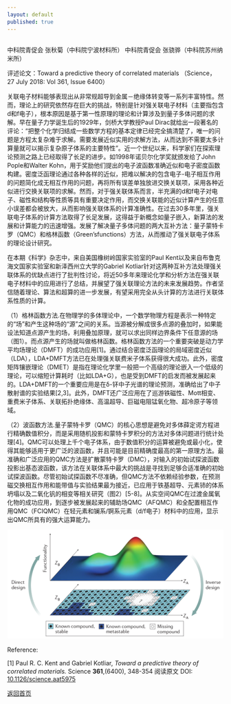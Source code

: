 ```yaml
---
layout: default
published: true
---
```


##
中科院青促会 张秋菊（中科院宁波材料所）
中科院青促会 张骁骅（中科院苏州纳米所）

评述论文：Toward a predictive theory of correlated materials （Science， 27 July 2018: Vol 361, Issue 6400）

关联电子材料能够表现出从非常规超导到金属－绝缘体转变等一系列丰富特性。然而，理论上的研究依然存在巨大的挑战，特别是针对强关联电子材料（主要指包含d和f电子），根本原因是基于第一性原理的理论和计算涉及到量子多体问题的求解。早在量子力学诞生后的1929年，剑桥大学教授Paul Dirac就给出一段著名的评论：“把整个化学归结成一些数学方程的基本定律已经完全搞清楚了，唯一的问题是方程太复杂难于求解。需要发展近似实用的求解方法，从而达到不需要太多计算量就可以揭示复杂原子体系的主要特性”。近一个世纪以来，科学家们在探索理论预测之路上已经取得了长足的进步。如1998年诺贝尔化学奖就颁发给了John Pople和Walter Kohn，用于奖励他们提出的电子波函数准确近似和电子密度函数构建。密度泛函理论通过各种各样的近似，把难以解决的包含电子-电子相互作用的问题简化成无相互作用的问题，再将所有误差单独放进交换关联项，采用各种近似进行交换关联项的求解。然而，对于强关联体系而言，半充满的d和f电子对电子、磁性和结构等性质等具有重要决定作用，而交换关联能的近似计算产生的任意小误差都会被放大，从而影响强关联体系的计算准确性。在过去30多年里，强关联电子体系的计算方法取得了长足发展，这得益于新概念如量子嵌入，新算法的发展和计算能力的迅速增强。发展了解决量子多体问题的两大互补方法：量子蒙特卡罗（QMC）和格林函数（Green’sfunctions）方法，从而推动了强关联电子体系的理论设计研究。
 
在本期《科学》杂志中，来自美国橡树岭国家实验室的Paul Kent以及来自布鲁克海文国家实验室和新泽西州立大学的Gabriel Kotliar针对这两种互补方法处理强关联体系的优缺点进行了批判性讨论，将近50多年来理论化学和分析方法在强关联电子材料中的应用进行了总结，并展望了强关联理论方法的未来发展趋势。作者坚信随着理论、算法和超算的进一步发展，有望采用完全从头计算的方法进行关联体系性质的计算。

（1）格林函数方法.在物理学的多体理论中，一个数学物理方程是表示一种特定的“场”和产生这种场的“源”之间的关系。当源被分解成很多点源的叠加时，如果能设法知道点源产生的场，利用叠加原理，就可以求出同样边界条件下任意源的场（图1）。而点源产生的场就叫做格林函数。格林函数方法的一个重要突破是动力学平均场理论（DMFT）的成功应用[1]。通过结合密度泛函理论的局域密度近似（LDA），LDA+DMFT方法已在处理强关联费米子体系获得很大成功。此外，密度矩阵镶嵌理论（DMET）是指在理论化学里一般把一个高级的理论嵌入一个低级的理论，可以缩短计算耗时（比如LDA+G），也是受到DMFT的启发而被发展起来的。LDA+DMFT的一个重要应用是在δ-钚中子光谱的理论预测，准确给出了中子散射谱的实验结果[2,3]。此外，DMFT还广泛应用在了巡游铁磁性、Mott相变、重费米子体系、关联拓扑绝缘体、高温超导、巨磁电阻锰氧化物、超冷原子等领域。

（2）波函数方法.量子蒙特卡罗（QMC）的核心思想是避免对多体薛定谔方程进行精确数值积分，而是采用随机投影和蒙特卡罗积分的方法对多体问题进行统计处理[4]。QMC可以处理上千个电子体系，由于数值积分的运算被避免或最小化，使得其能够适用于更广泛的波函数，并且可能是目前精确度最高的第一原理方法。最准确和广泛应用的QMC方法是扩散蒙特卡罗（DMC），对输入的初始试探波函数投影出基态波函数，该方法在关联体系中最大的挑战是寻找到足够合适准确的初始试探波函数。尽管初始试探函数不尽准确，但QMC方法不依赖经验参数，在预测磁交换相互作用和能带值与实验结果最为接近，已应用于铁基超导、元素铈的体系坍塌以及二氧化钒的相变等相关研究（图2）[5-8]。从实空间QMC在过渡金属氧化物的成功应用，到逐步被发展起来的辅助场QMC（AFQMC）和全配置相互作用QMC（FCIQMC）在轻元素和镧系/锕系元素（d/f电子）材料中的应用，显示出QMC所具有的强大运算能力。


![材料的直接设计与反向设计](assets/images/invdesign.png "InverseDesignPicture")

Reference: 

[1] Paul R. C. Kent and Gabriel Kotliar, *Toward a predictive theory of correlated materials.* Science **361**,(6400), 348-354
阅读原文 DOI: [10.1126/science.aat5975](https://science.sciencemag.org/content/361/6400/348)



[返回首页](./index.md)
